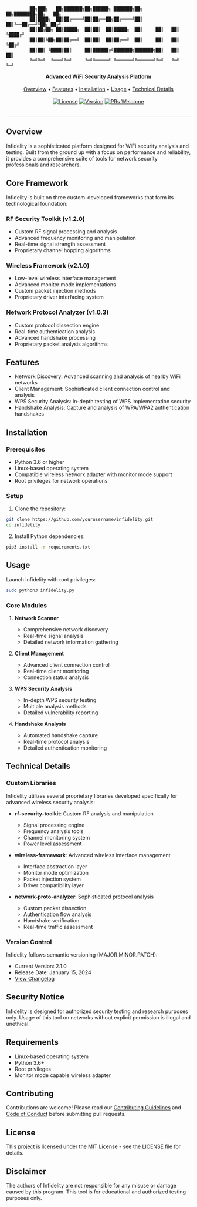   
```
         ██╗███╗   ██╗███████╗██╗██████╗ ███████╗██╗     ██╗████████╗██╗   ██╗
         ██║████╗  ██║██╔════╝██║██╔══██╗██╔════╝██║     ██║╚══██╔══╝╚██╗ ██╔╝
         ██║██╔██╗ ██║█████╗  ██║██║  ██║█████╗  ██║     ██║   ██║    ╚████╔╝ 
         ██║██║╚██╗██║██╔══╝  ██║██║  ██║██╔══╝  ██║     ██║   ██║     ╚██╔╝  
         ██║██║ ╚████║██║     ██║██████╔╝███████╗███████╗██║   ██║      ██║   
         ╚═╝╚═╝  ╚═══╝╚═╝     ╚═╝╚═════╝ ╚══════╝╚══════╝╚═╝   ╚═╝      ╚═╝   
```
<div align="center">
  <strong>Advanced WiFi Security Analysis Platform</strong>
  <br>
  <br>
  <a href="#overview">Overview</a> •
  <a href="#features">Features</a> •
  <a href="#installation">Installation</a> •
  <a href="#usage">Usage</a> •
  <a href="#technical-details">Technical Details</a>
  <br>
  <br>
  <a href="LICENSE"><img src="https://img.shields.io/badge/License-MIT-blue.svg" alt="License"></a>
  <a href="VERSION"><img src="https://img.shields.io/badge/Version-2.1.0-green.svg" alt="Version"></a>
  <a href="CONTRIBUTING.md"><img src="https://img.shields.io/badge/PRs-welcome-brightgreen.svg" alt="PRs Welcome"></a>
  <br>
  <br>
</div>

---

## Overview

Infidelity is a sophisticated platform designed for WiFi security analysis and testing. Built from the ground up with a focus on performance and reliability, it provides a comprehensive suite of tools for network security professionals and researchers.

## Core Framework

Infidelity is built on three custom-developed frameworks that form its technological foundation:

### RF Security Toolkit (v1.2.0)
- Custom RF signal processing and analysis
- Advanced frequency monitoring and manipulation
- Real-time signal strength assessment
- Proprietary channel hopping algorithms

### Wireless Framework (v2.1.0)
- Low-level wireless interface management
- Advanced monitor mode implementations
- Custom packet injection methods
- Proprietary driver interfacing system

### Network Protocol Analyzer (v1.0.3)
- Custom protocol dissection engine
- Real-time authentication analysis
- Advanced handshake processing
- Proprietary packet analysis algorithms

## Features

- Network Discovery: Advanced scanning and analysis of nearby WiFi networks
- Client Management: Sophisticated client connection control and analysis
- WPS Security Analysis: In-depth testing of WPS implementation security
- Handshake Analysis: Capture and analysis of WPA/WPA2 authentication handshakes

## Installation

### Prerequisites

- Python 3.6 or higher
- Linux-based operating system
- Compatible wireless network adapter with monitor mode support
- Root privileges for network operations

### Setup

1. Clone the repository:
```bash
git clone https://github.com/yourusername/infidelity.git
cd infidelity
```

2. Install Python dependencies:
```bash
pip3 install -r requirements.txt
```

## Usage

Launch Infidelity with root privileges:

```bash
sudo python3 infidelity.py
```

### Core Modules

1. **Network Scanner**
   - Comprehensive network discovery
   - Real-time signal analysis
   - Detailed network information gathering

2. **Client Management**
   - Advanced client connection control
   - Real-time client monitoring
   - Connection status analysis

3. **WPS Security Analysis**
   - In-depth WPS security testing
   - Multiple analysis methods
   - Detailed vulnerability reporting

4. **Handshake Analysis**
   - Automated handshake capture
   - Real-time protocol analysis
   - Detailed authentication monitoring

## Technical Details

### Custom Libraries

Infidelity utilizes several proprietary libraries developed specifically for advanced wireless security analysis:

- **rf-security-toolkit**: Custom RF analysis and manipulation
  - Signal processing engine
  - Frequency analysis tools
  - Channel monitoring system
  - Power level assessment

- **wireless-framework**: Advanced wireless interface management
  - Interface abstraction layer
  - Monitor mode optimization
  - Packet injection system
  - Driver compatibility layer

- **network-proto-analyzer**: Sophisticated protocol analysis
  - Custom packet dissection
  - Authentication flow analysis
  - Handshake verification
  - Real-time traffic assessment

### Version Control

Infidelity follows semantic versioning (MAJOR.MINOR.PATCH):
- Current Version: 2.1.0
- Release Date: January 15, 2024
- [View Changelog](CHANGELOG.md)

## Security Notice

Infidelity is designed for authorized security testing and research purposes only. Usage of this tool on networks without explicit permission is illegal and unethical.

## Requirements

- Linux-based operating system
- Python 3.6+
- Root privileges
- Monitor mode capable wireless adapter

## Contributing

Contributions are welcome! Please read our [Contributing Guidelines](CONTRIBUTING.md) and [Code of Conduct](CODE_OF_CONDUCT.md) before submitting pull requests.

## License

This project is licensed under the MIT License - see the LICENSE file for details.

## Disclaimer

The authors of Infidelity are not responsible for any misuse or damage caused by this program. This tool is for educational and authorized testing purposes only. 

